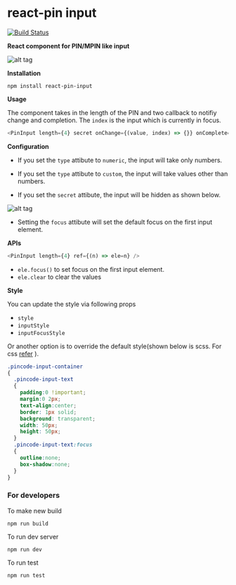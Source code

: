 # react-pin input

[![Build Status](https://travis-ci.org/arunghosh/react-pin-input.svg?branch=master)](https://travis-ci.org/arunghosh/react-pin-input)

**React component for PIN/MPIN like input**

![alt tag](https://github.com/arunghosh/react-pin-input/raw/master/docs/pin.png)


**Installation**
```
npm install react-pin-input
```


**Usage**

The component takes in the length of the PIN and two callback to notifiy change and completion. The ```index``` is the input which is currently in focus.

```javascript
<PinInput length={4} secret onChange={(value, index) => {}} onComplete={(value, index) => {}} />
```



**Configuration**

 - If you set the ```type``` attibute to ```numeric```, the input will take only numbers.
 
 - If you set the ```type``` attibute to ```custom```, the input will take values other than numbers.

 - If you set the ```secret``` attibute, the input will be hidden as shown below.

![alt tag](https://github.com/arunghosh/react-pin-input/raw/master/docs/pin-secret.png)

 - Setting the ```focus``` attibute will set the default focus on the first input element.

**APIs**

```javascript
<PinInput length={4} ref={(n) => ele=n} />
```
 - ```ele.focus()``` to set focus on the first input element.
 - ```ele.clear``` to clear the values

**Style**

You can update the style via following props
- `style`
- `inputStyle`
- `inputFocusStyle`

Or another option is to override the default style(shown below is scss. For css [refer](https://github.com/arunghosh/react-pin-input/issues/4) ).
```scss
.pincode-input-container
{
  .pincode-input-text
  {
    padding:0 !important;
    margin:0 2px;
    text-align:center;
    border: 1px solid;
    background: transparent;
    width: 50px;
    height: 50px;
  }
  .pincode-input-text:focus
  {
    outline:none;
    box-shadow:none;
  }
}
```


### For developers

To make new build
```
npm run build
```

To run dev server
```
npm run dev
```

To run test
```
npm run test
```

